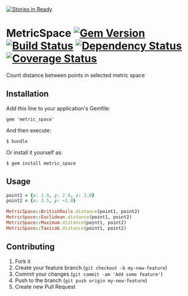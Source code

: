[![Stories in Ready](https://badge.waffle.io/fractalsoft/metric_space.png)](http://waffle.io/fractalsoft/metric_space)  
# MetricSpace [![Gem Version](https://badge.fury.io/rb/metric_space.png)](http://badge.fury.io/rb/metric_space) [![Build Status](https://travis-ci.org/fractalsoft/metric_space.png)](https://travis-ci.org/fractalsoft/metric_space) [![Dependency Status](https://gemnasium.com/fractalsoft/metric_space.png)](https://gemnasium.com/fractalsoft/metric_space) [![Coverage Status](https://coveralls.io/repos/fractalsoft/metric_space/badge.png)](https://coveralls.io/r/fractalsoft/metric_space)

Count distance between points in selected metric space

## Installation

Add this line to your application's Gemfile:

    gem 'metric_space'

And then execute:

    $ bundle

Or install it yourself as:

    $ gem install metric_space

## Usage

```ruby
point1 = {x: 1.0, y: 2.0, z: 3.0}
point2 = {x: 2.5, y: -1.0}

MetricSpace::BritishRails.distance(point1, point2)
MetricSpace::Euclidean.distance(point1, point2)
MetricSpace::Maximum.distance(point1, point2)
MetricSpace::Taxicab.distance(point1, point2)
```
## Contributing

1. Fork it
2. Create your feature branch (`git checkout -b my-new-feature`)
3. Commit your changes (`git commit -am 'Add some feature'`)
4. Push to the branch (`git push origin my-new-feature`)
5. Create new Pull Request
